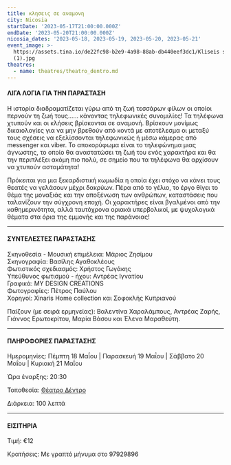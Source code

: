 ```yaml
---
title: κλησεις σε αναμονη
city: Nicosia
startDate: '2023-05-17T21:00:00.000Z'
endDate: '2023-05-20T21:00:00.000Z'
nicosia_dates: '2023-05-18, 2023-05-19, 2023-05-20, 2023-05-21'
event_image: >-
  https://assets.tina.io/de22fc98-b2e9-4a98-88ab-db440eef3dc1/Kliseis se anamoni
  (1).jpg
theatres:
  - name: theatres/theatro_dentro.md
---
```


#### ΛΙΓΑ ΛΟΓΙΑ ΓΙΑ ΤΗΝ ΠΑΡΑΣΤΑΣΗ

Η ιστορία διαδραματίζεται γύρω από τη ζωή τεσσάρων φίλων οι οποίοι περνούν τη ζωή τους…… κάνοντας τηλεφωνικές συνομιλίες! Τα τηλέφωνα χτυπούν και οι κλήσεις βρίσκονται σε αναμονή. Βρίσκουν μονίμως δικαιολογίες για να μην βρεθούν από κοντά με αποτέλεσμα οι μεταξύ τους σχέσεις να εξελίσσονται τηλεφωνικώς ή μέσω κάμερας από messenger και viber. Το αποκορύφωμα είναι το τηλεφώνημα μιας άγνωστης, το οποίο θα αναστατώσει τη ζωή του ενός χαρακτήρα και θα την περιπλέξει ακόμη πιο πολύ, σε σημείο που τα τηλέφωνα θα αρχίσουν να χτυπούν ασταμάτητα!

Πρόκειται για μια ξεκαρδιστική κωμωδία η οποία έχει στόχο να κάνει τους θεατές να γελάσουν μέχρι δακρύων. Πέρα από το γέλιο, το έργο θίγει το θέμα της μοναξιάς και την αποξένωση των ανθρώπων, καταστάσεις που ταλανίζουν την σύγχρονη εποχή. Οι χαρακτήρες είναι βγαλμένοι από την καθημερινότητα, αλλά ταυτόχρονα οριακά υπερβολικοί, με ψυχολογικά θέματα στα όρια της εμμονής και της παράνοιας!

***

#### ΣΥΝΤΕΛΕΣΤΕΣ ΠΑΡΑΣΤΑΣΗΣ

Σκηνοθεσία - Μουσική επιμέλεια: Μάριος Ζησίμου\
Σκηνογραφία: Βασίλης Αγαθοκλέους\
Φωτιστικός σχεδιασμός: Χρήστος Γωγάκης\
Yπεύθυνoς φωτισμού - ήχου: Αντρέας Ιγνατίου\
Γραφικά: MY DESIGN CREATIONS\
Φωτογραφίες: Πέτρος Παύλου\
Χορηγοί: Xinaris Home collection και Σοφοκλής Κυπριανού

Παίζουν (με σειρά ερμηνείας): Βαλεντίνα Χαραλάμπους, Αντρέας Ζαρής, Γιάννος Ερωτοκρίτου, Μαρία Βάσου και Έλενα Μαραθεύτη.

***

#### ΠΛΗΡΟΦΟΡΙΕΣ ΠΑΡΑΣΤΑΣΗΣ

Ημερομηνίες: Πέμπτη 18 Μαΐου | Παρασκευή 19 Μαΐου | Σάββατο 20 Μαΐου | Κυριακή 21 Μαΐου

Ώρα έναρξης: 20:30

Τοποθεσία: [Θέατρο Δέντρο](?#map)

Διάρκεια: 100 λεπτά

***

#### ΕΙΣΙΤΗΡΙΑ

Τιμή: €12

Κρατήσεις: Με γραπτό μήνυμα στο 97929896


